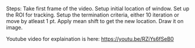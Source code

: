 Steps:
Take first frame of the video.
Setup initial location of window.
Set up the ROI for tracking.
Setup the termination criteria, either 10 iteration or move by atleast 1 pt.
Apply mean shift to get the new location.
Draw it on image.

Youtube video for explaination is here:
https://youtu.be/RZiYs6fSeB0
